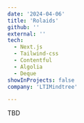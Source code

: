 ```yaml
---
date: '2024-04-06'
title: 'Rolaids'
github: ''
external: ''
tech:
  - Next.js
  - Tailwind-css
  - Contentful
  - Algolia
  - Deque
showInProjects: false
company: 'LTIMindtree'

---
```


TBD